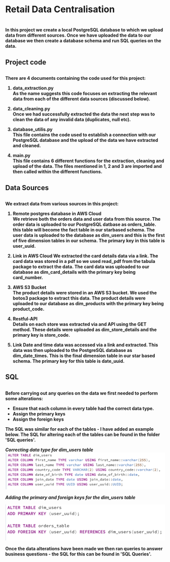 <h1>  Retail Data Centralisation <h1>

<h4> In this project we create a local PostgreSQL database to which we upload data from different sources. Once we have uploaded the data to our database we then create a database schema and run SQL queries on the data.

<h2> Project code <h2>

<h4> There are 4 documents containing the code used for this project:

1. data_extraction.py <br>
As the name suggests this code focuses on extracting the relevant data from each of the different data sources (discussed below).

2. data_cleaning.py<br>
Once we had successfully extracted the data the next step was to clean the data of any invalid data (duplicates, null etc).

3. database_utilis.py<br>
This file contains the code used to establish a connection with our PostgreSQL database and the upload of the data we have extracted and cleaned.

4. main.py<br>
This file contains 6 different functions for the extraction, cleaning and upload of the data. The files mentioned in 1, 2 and 3 are imported and then called within the different functions.

<h2> Data Sources <h2>

<h4>We extract data from various sources in this project:

1. Remote postgres database in AWS Cloud<br>
We retrieve both the orders data and user data from this source. The order data is uploaded to our PostgreSQL datbase as **orders_table**. this table will become the fact table in our starbased schema. The user data is uploaded to the database as **dim_users** and this is the first of five dimension tables in our schema. The primary key in this table is **user_uuid**.

2. Link in AWS Cloud
We extracted the card details data via a link. The card data was stored in a pdf so we used read_pdf from the tabula package to extract the data. The card data was uploaded to our database as **dim_card_details** with the primary key being **card_number**.


3. AWS S3 Bucket<BR>
The product details were stored in an AWS S3 bucket. We used the botos3 package to extract this data. The product details were uploaded to our database as **dim_products** with the primary key being **product_code**.


4. Restful-API<br>
Details on each store was extracted via and API using the GET method. These details were uploaded as **dim_store_details** and the primary key is **store_code**.


5. Link
Date and time data was accessed via a link and extracted. This data was then uploaded to the PostgreSQL database as **dim_date_times**. This is the final dimension table in our star based schema. The primary key for this table is **date_uuid**.

<h2> SQL <h2>

<h4> Before carrying out any queries on the data we first needed to perform some alterations:

* Ensure that each column in every table had the correct data type.
* Assign the primary keys
* Assign the foreign keys

The SQL was similar for each of the tables - I have added an example below. The SQL for altering each of the tables can be found in the folder 'SQL queries'. 

*Correcting data type for dim_users table*
![Alt text](Screenshot%202023-08-16%20at%2014.52.22.png)

*Adding the primary and foreign keys for the dim_users table*

![Alt text](Screenshot%202023-08-16%20at%2014.52.32.png)

Once the data alterations have been made we then ran queries to answer business questions - the SQL for this can be found in 'SQL Queries'.